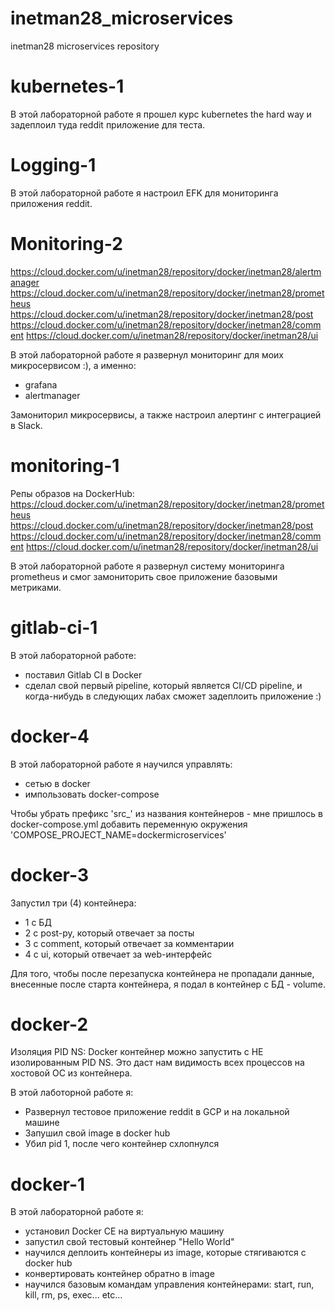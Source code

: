 # inetman28_microservices
inetman28 microservices repository

# kubernetes-1

В этой лабораторной работе я прошел курс kubernetes the hard way и задеплоил туда reddit приложение для теста. 

# Logging-1

В этой лабораторной работе я настроил EFK для мониторинга приложения reddit. 

# Monitoring-2

https://cloud.docker.com/u/inetman28/repository/docker/inetman28/alertmanager
https://cloud.docker.com/u/inetman28/repository/docker/inetman28/prometheus
https://cloud.docker.com/u/inetman28/repository/docker/inetman28/post
https://cloud.docker.com/u/inetman28/repository/docker/inetman28/comment
https://cloud.docker.com/u/inetman28/repository/docker/inetman28/ui

В этой лабораторной работе я развернул мониторинг для моих микросервисом :), а именно:
- grafana
- alertmanager

Замониторил микросервисы, а также настроил алертинг с интеграцией в Slack. 

# monitoring-1

Репы образов на DockerHub:
https://cloud.docker.com/u/inetman28/repository/docker/inetman28/prometheus
https://cloud.docker.com/u/inetman28/repository/docker/inetman28/post
https://cloud.docker.com/u/inetman28/repository/docker/inetman28/comment
https://cloud.docker.com/u/inetman28/repository/docker/inetman28/ui

В этой лабораторной работе я развернул систему мониторинга prometheus и смог замониторить свое приложение базовыми метриками.

# gitlab-ci-1

В этой лабораторной работе:
- поставил Gitlab CI в Docker
- сделал свой первый pipeline, который является CI/CD
pipeline, и когда-нибудь в следующих лабах сможет задеплоить приложение :) 

# docker-4

В этой лабораторной работе я научился управлять:
- сетью в docker
- импользовать docker-compose

Чтобы убрать префикс 'src_' из названия контейнеров - мне пришлось в docker-compose.yml добавить
переменную окружения 'COMPOSE_PROJECT_NAME=dockermicroservices'

# docker-3 

Запустил три (4) контейнера:
- 1 с БД
- 2 с post-py, который отвечает за посты 
- 3 с comment, который отвечает за комментарии
- 4 с ui, который отвечает за web-интерфейс

Для того, чтобы после перезапуска контейнера не пропадали данные, внесенные после старта контейнера, я подал в контейнер с БД - volume. 

# docker-2

Изоляция PID NS: Docker контейнер можно запустить с НЕ изолированным PID NS. Это даст нам видимость всех процессов на хостовой ОС из контейнера. 

В этой лаботорной работе я:
- Развернул тестовое приложение reddit в GCP и на локальной машине
- Запушил свой image в docker hub
- Убил pid 1, после чего контейнер схлопнулся 

# docker-1

В этой лабораторной работе я:
- установил Docker CE на виртуальную машину
- запустил свой тестовый контейнер "Hello World"
- научился деплоить контейнеры из image, которые стягиваются с docker hub
- конвертировать контейнер обратно в image
- научился базовым командам управления контейнерами: start, run, kill, rm, ps, exec... etc...
